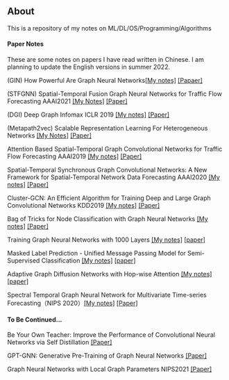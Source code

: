 ## About
This is a repository of my notes on ML/DL/OS/Programming/Algorithms


#### Paper Notes
These are some notes on papers I have read written in Chinese. I am planning to update the English versions in summer 2022. 

(GIN) How Powerful Are Graph Neural Networks[[My notes]]() [[Papaer]]()  

(STFGNN) Spatial-Temporal Fusion Graph Neural Networks for Traffic Flow Forecasting AAAI2021 [[My Notes]]() [[Paper]]()

(DGI) Deep Graph Infomax ICLR 2019 [[My notes]]() [[Paper]]()

(Metapath2vec) Scalable Representation Learning For Heterogeneous Networks [[My Notes]]() [[Paper]]()

Attention Based Spatial-Temporal Graph Convolutional Networks for Traffic Flow Forecasting AAAI2019 [[My notes]]() [[Paper]]()

Spatial-Temporal Synchronous Graph Convolutional Networks: A New Framework for Spatial-Temporal Network Data Forecasting AAAI2020 [[My notes]]() [[Paper]]()

Cluster-GCN: An Efficient Algorithm for Training Deep and Large Graph Convolutional Networks KDD2019 [[My notes]]() [[Paper]]()

Bag of Tricks for Node Classification with Graph Neural Networks [[My notes]]() [[Paper]]()

Training Graph Neural Networks with 1000 Layers [[My notes]](Training%20Graph%20Neural%20Networks%20with%201000%20Layers.pdf)  [[paper]](https://arxiv.org/abs/2106.07476)  

Masked Label Prediction - Unified Message Passing Model for Semi-Supervised Classification [[My notes]](Masked%20Label%20Prediction_%20Unified%20Message%20Passing%20Model%20for%20Semi-Supervised%20Classification.pdf) [[paper]](https://arxiv.org/abs/2009.03509)  

Adaptive Graph Diffusion Networks with Hop-wise Attention [[My notes]](https://dw505r6kni.feishu.cn/docs/doccnRGDkk6kaTVSPEk9ZUjHlXb?from=from_copylink)[[paper]](https://arxiv.org/abs/2012.15024) 

Spectral Temporal Graph Neural Network for Multivariate Time-series Forecasting（NIPS 2020）[[My notes]](https://dw505r6kni.feishu.cn/docs/doccnO8M9iob0l7vKQYhfDhXuDh?from=from_copylink) [[Paper]](https://arxiv.org/pdf/2103.07719)
#### To Be Continued...
Be Your Own Teacher: Improve the Performance of Convolutional Neural Networks via Self Distillation [[Paper]](https://arxiv.org/abs/1905.08094)  

GPT-GNN: Generative Pre-Training of Graph Neural Networks [[Paper]](https://arxiv.org/abs/2006.15437)

Graph Neural Networks with Local Graph Parameters NIPS2021 [[Paper]](https://arxiv.org/abs/2106.06707)
